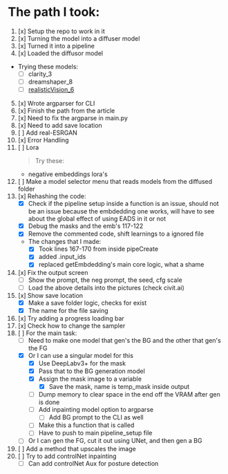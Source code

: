 # The path I took:

1.  [x] Setup the repo to work in it
2.  [x] Turning the model into a diffuser model
3.  [x] Turned it into a pipeline
4.  [x] Loaded the diffusor model
 - Trying these models:
    - [ ] clarity_3
    - [ ] dreamshaper_8
    - [ ] [realisticVision_6](https://huggingface.co/SG161222/Realistic_Vision_V6.0_B1_noVAE)
5.  [x] Wrote argparser for CLI
6.  [x] Finish the path from the article
7.  [x] Need to fix the argparse in main.py
8.  [x] Need to add save location
9.  [ ] Add real-ESRGAN
10. [x] Error Handling
11. [ ] Lora
    > Try these:
    - negative embeddings lora's
12. [ ] Make a model selector menu that reads models from the diffused folder
13. [x] Rehashing the code:
    - [x] Check if the pipeline setup inside a function is an issue, should not be an issue because the embdedding one works, will have to see about the global effect of using EADS in it or not
    - [x] Debug the masks and the emb's 117-122
    - [x] Remove the commented code, shift learnings to a ignored file
    - The changes that I made:
        - [x] Took lines 167-170 from inside pipeCreate
        - [x] added .input_ids
        - [x] replaced getEmbdedding's main core logic, what a shame
14. [x] Fix the output screen
    - [ ] Show the prompt, the neg prompt, the seed, cfg scale
    - [ ] Load the above details into the pictures (check civit.ai)
15. [x] Show save location
    - [x] Make a save folder logic, checks for exist
    - [x] The name for the file saving
16. [x] Try adding a progress loading bar
17. [x] Check how to change the sampler
18. [ ] For the main task:
    - [ ] Need to make one model that gen's the BG and the other that gen's the FG
    - [x] Or I can use a singular model for this
        - [x] Use DeepLabv3+ for the mask
        - [x] Pass that to the BG generation model
        - [x] Assign the mask image to a variable
            - [x] Save the mask, name is temp_mask inside output
        - [ ] Dump memory to clear space in the end off the VRAM after gen is done
        - [ ] Add inpainting model option to argparse
            - [ ] Add BG prompt to the CLI as well
        - [ ] Make this a function that is called
        - [ ] Have to push to main pipeline_setup file
    - [ ] Or I can gen the FG, cut it out using UNet, and then gen a BG
19. [ ] Add a method that upscales the image
20. [ ] Try to add controlNet inpainting
    - [ ] Can add controlNet Aux for posture detection